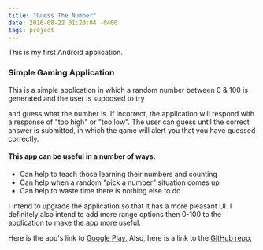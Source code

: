 ```yaml
---
title: "Guess The Number"
date: 2016-08-22 01:20:04 -0400
tags: project
---
```

This is my first Android application.

### Simple Gaming Application ###

This is a simple application in which a random number between 0 & 100 is generated and the user is supposed to try
<!--sep-->
and guess what the number is. If incorrect, the application will respond with a response of "too high" or "too low".
The user can guess until the correct answer is submitted, in which the game will alert you that you have guessed correctly.

#### This app can be useful in a number of ways: ####

- Can help to teach those learning their numbers and counting
- Can help when a random "pick a number" situation comes up
- Can help to waste time there is nothing else to do

I intend to upgrade the application so that it has a more pleasant UI. I definitely also intend to add more range options then
0-100 to the application to make the app more useful.

Here is the app's link to [Google Play.](https://play.google.com/store/apps/details?id=io.github.ngbrown11.myfirstapp)
Also, here is a link to the [GitHub repo.](https://github.com/ngbrown11/guess-the-number)
